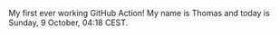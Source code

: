 My first ever working GitHub Action!
My name is Thomas and today is Sunday, 9 October, 04:18 CEST. 
